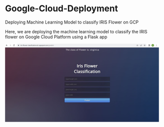 # Google-Cloud-Deployment
Deploying Machine Learning Model to classify IRIS Flower on GCP


Here, we are deploying the machine learning model to classify the IRIS flower on Google Cloud Platform using a Flask app

![](https://github.com/ganeshj15/Google-Cloud-Deployment/blob/main/gcp_deploy.JPG)
